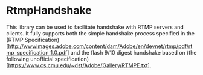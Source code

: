 # RtmpHandshake

This library can be used to facilitate handshake with RTMP servers and clients.  It fully supports both the simple handshake process specified in the (RTMP Specification)[http://wwwimages.adobe.com/content/dam/Adobe/en/devnet/rtmp/pdf/rtmp_specification_1.0.pdf] and the flash 9/10 digest handshake based on (the following unofficial specification)[https://www.cs.cmu.edu/~dst/Adobe/Gallery/RTMPE.txt].


